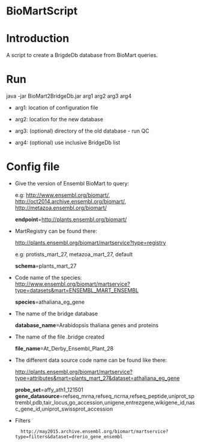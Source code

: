 # BioMartScript

Introduction
============
A script to create a BrigdeDb database from BioMart queries.

Run
============

java -jar BioMart2BridgeDb.jar arg1 arg2 arg3 arg4

- arg1: location of configuration file

- arg2: location for the new database

- arg3: (optional) directory of the old database - run QC

- arg4: (optional) use inclusive BridgeDb list

Config file
============
* Give the version of Ensembl BioMart to query:

    e.g: http://www.ensembl.org/biomart/, http://oct2014.archive.ensembl.org/biomart/,	http://metazoa.ensembl.org/biomart/

    **endpoint**=http://plants.ensembl.org/biomart/

* MartRegistry can be found there:
    
    http://plants.ensembl.org/biomart/martservice?type=registry

    e.g: protists_mart_27, metazoa_mart_27, default

    **schema**=plants_mart_27

* Code name of the species: http://www.ensembl.org/biomart/martservice?type=datasets&mart=ENSEMBL_MART_ENSEMBL

    **species**=athaliana_eg_gene

* The name of the bridge database

    **database_name**=Arabidopsis thaliana genes and proteins

* The name of the file .bridge created

    **file_name**=At_Derby_Ensembl_Plant_28

* The different data source code name can be found like there:

    http://plants.ensembl.org/biomart/martservice?type=attributes&mart=plants_mart_27&dataset=athaliana_eg_gene

    **probe_set**=affy_ath1_121501
    **gene_datasource**=refseq_mrna,refseq_ncrna,refseq_peptide,uniprot_sptrembl,pdb,tair_locus,go_accession,unigene,entrezgene,wikigene_id,nasc_gene_id,uniprot_swissprot_accession

* Filters

        http://may2015.archive.ensembl.org/biomart/martservice?type=filters&dataset=drerio_gene_ensembl
